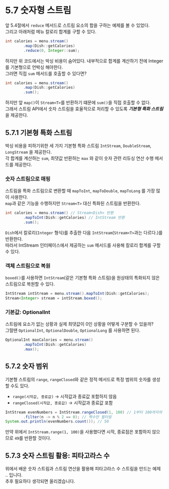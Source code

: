 # 5.7 숫자형 스트림

앞 5.4절에서 `reduce` 메서드로 스트림 요소의 합을 구하는 예제를 볼 수 있었다.  
그리고 아래처럼 메뉴 칼로리 합계를 구할 수 있다.
```java
int calories = menu.stream()
        .map(Dish::getCalories)
        .reduce(0, Integer::sum);
```

하지만 위 코드에서는 박싱 비용이 숨어있다. 내부적으로 합계를 계산하기 전에 Integer를 기본형으로 언박싱 해야한다.  
그러면 직접 `sum` 메서드를 호출할 수 있다면?
```java
int calories = menu.stream()
        .map(Dish::getCalories)
        .sum();
```

하지만 앞 `map()`이 `Stream<T>`를 반환하기 떄문에 `sum()`을 직접 호출할 수 없다.  
그래서 스트림 API에서 숫자 스트림을 효율적으로 처리할 수 있도록 ***기본형 특화 스트림*** 을 제공한다. 

## 5.7.1 기본형 특화 스트림
박싱 비용을 피하기위한 세 가지 기본형 특화 스트림 `IntStream`, `DoubleStream`, `LongStream` 을 제공한다.  
각 합계를 계산하는 `sum`, 최댓값 반환하는 `max` 와 같이 숫자 관련 리듀싱 연산 수행 메서드를 제공한다.  

### 숫자 스트림으로 매핑
스트림을 특화 스트림으로 변환할 때 `mapToInt`, `mapToDouble`, `mapToLong` 를 가장 많이 사용한다.  
`map`과 같은 기능을 수행하지만 `Stream<T>` 대신 특화된 스트림을 반환한다.  

```java
int calories = menu.stream() // Stream<Dish> 반환
        .mapToInt(Dish::getCalories) // IntStream 반환
        .sum();
```

`Dish`에서 칼로리(`Integer` 형식)를 추출한 다음 `IntStream`(`Stream<T>`과는 다르다.)를 반환한다.  
따라서 IntStream 인터페이스에서 제공하는 `sum` 메서드를 사용해 칼로리 합계를 구할 수 있다.

### 객체 스트림으로 복원
`boxed()`를 사용하면 `IntStream`(같은 기본형 특화 스트림)을 원상태의 특화되지 않은 스트림으로 복원할 수 있다.   
```java
IntStream intStream = menu.stream().mapToInt(Dish::getCalories);
Stream<Integer> stream = intStream.boxed();
```

### 기본값: OptionalInt
스트림에 요소가 없는 상황과 실제 최댓값이 0인 상황을 어떻게 구분할 수 있을까?  
그럴땐 `OptionalInt`, `OptionalDouble`, `OptionalLong` 를 사용하면 된다.

```java
OptionalInt maxCalories = menu.stream()
        .mapToInt(Dish::getCalories)
        .max();
```

## 5.7.2 숫자 범위
기본형 스트림의 `range`, `rangeClosed`와 같은 정적 메서드로 특정 범위의 숫자를 생성할 수도 있다.  
- `range(시작값, 종료값)` -> 시작값과 종료값 포함하지 않음  
- `rangeClosed(시작값, 종료값)` -> 시작값과 종료값 포함

```java
IntStream evenNumbers = IntStream.rangeClosed(1, 100) // 1부터 100까지의 숫자
        .filter(n -> n % 2 == 0); // 짝수만 필터링
System.out.println(evenNumbers.count()); // 50
```

만약 위에서 `IntStream.range(1, 100)`을 사용했다면 시작, 종료점은 포함하지 않으므로 `49`를 반환할 것이다.  

## 5.7.3 숫자 스트림 활용: 피타고라스 수

위에서 배운 숫자 스트림과 스트림 연산을 활용해 피타고라스 수 스트림을 만드는 예제 .. 입니다.  
추후 필요하다 생각되면 올리겠습니다.